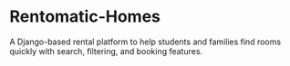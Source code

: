 # Rentomatic-Homes
A Django-based rental platform to help students and families find rooms quickly with search, filtering, and booking features.

